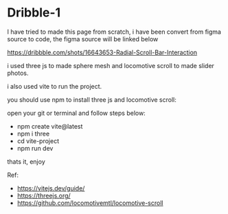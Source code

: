 # Dribble-1

I have tried to made this page from scratch, i have been convert from figma source to code, the figma source will be linked below 

https://dribbble.com/shots/16643653-Radial-Scroll-Bar-Interaction

i used three js to made sphere mesh and locomotive scroll to made slider photos.

i also used vite to run the project.

you should use npm to install three js and locomotive scroll:

open your git or terminal and follow steps below:
 - npm create vite@latest
 - npm i three
 - cd vite-project
 - npm run dev
 
 thats it, enjoy 
 
 Ref: 
 - https://vitejs.dev/guide/
 - https://threejs.org/
 - https://github.com/locomotivemtl/locomotive-scroll
